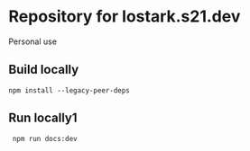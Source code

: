 # Repository for lostark.s21.dev

Personal use

## Build locally

`npm install --legacy-peer-deps`

## Run locally1

` npm run docs:dev`
